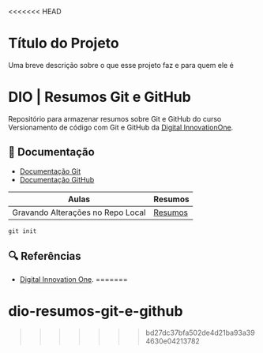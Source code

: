 <<<<<<< HEAD
# Título do Projeto

Uma breve descrição sobre o que esse projeto faz e para quem ele é

# DIO | Resumos Git e GitHub

Repositório para armazenar resumos sobre Git e GitHub do curso Versionamento de código com Git e GitHub da [Digital InnovationOne](https://www.dio.me/).

## 📒 Documentação
- [Documentação Git](https://git-scm.com/doc)
- [Documentação GitHub](https://docs.github.com/)

| Aulas | Resumos |
|-------|--------|
| Gravando Alterações no Repo Local | [Resumos]() | 

``` 
git init 
``` 

## 🔍 Referências
- [Digital Innovation One]().
=======
# dio-resumos-git-e-github
>>>>>>> bd27dc37bfa502de4d21ba93a394630e04213782

